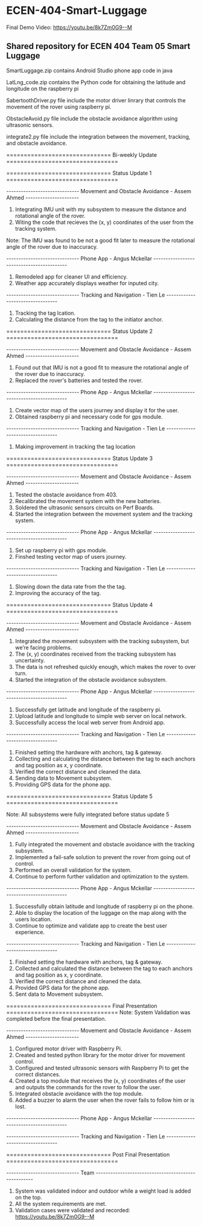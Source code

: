 # ECEN-404-Smart-Luggage 
Final Demo Video: https://youtu.be/8k7Zm0G9--M
## Shared repository for ECEN 404 Team 05 Smart Luggage  

SmartLuggage.zip contains Android Studio phone app code in java  

LatLng_code.zip contains the Python code for obtaining the latitude and longitude on the raspberry pi  

SabertoothDriver.py file include the motor driver linrary that controls the movement of the rover using raspberry pi.

ObstacleAvoid.py file include the obstacle avoidance algorithm using ultrasonic sensors.

integrate2.py file include the integration between the movement, tracking, and obstacle avoidance.


============================== Bi-weekly Update ================================

============================== Status Update 1  ================================

------------------------------ Movement and Obstacle Avoidance  - Assem Ahmed ----------------------

1. Integrating IMU unit with my subsystem to measure the distance and rotational angle of the rover.
2. Witing the code that recieves the (x, y) coordinates of the user from the tracking system.

Note: The IMU was found to be not a good fit later to measure the rotational angle of the rover due to inaccuracy.

------------------------------ Phone App - Angus Mckellar ------------------------------------------

1. Remodeled app for cleaner UI and efficiency.  
2. Weather app accurately displays weather for inputed city.  

------------------------------ Tracking and Navigation  - Tien Le ---------------------------------
1. Tracking the tag lcation. 
2. Calculating the distance from the tag to the initiator anchor.


============================== Status Update 2  ================================

------------------------------ Movement and Obstacle Avoidance  - Assem Ahmed ----------------------

1. Found out that IMU is not a good fit to measure the rotational angle of the rover due to inaccuracy.
2. Replaced the rover's batteries and tested the rover.

------------------------------ Phone App - Angus Mckellar ------------------------------------------

1. Create vector map of the users journey and display it for the user.  
2. Obtained raspberry pi and necessary code for gps module.  

------------------------------ Tracking and Navigation  - Tien Le ---------------------------------

1. Making improvement in tracking the tag location

============================== Status Update 3  ================================

------------------------------ Movement and Obstacle Avoidance  - Assem Ahmed ----------------------

1. Tested the obstacle avoidance from 403.
2. Recalibrated the movement system with the new batteries.
3. Soldered the ultrasonic sensors circuits on Perf Boards.
4. Started the integration between the movement system and the tracking system.

------------------------------ Phone App - Angus Mckellar ------------------------------------------

1. Set up raspberry pi with gps module.  
2. Finshed testing vector map of users journey.  

------------------------------ Tracking and Navigation  - Tien Le ---------------------------------
1. Slowing down the data rate from the the tag.
2. Improving the accuracy of the tag.


============================== Status Update 4  ================================

------------------------------ Movement and Obstacle Avoidance  - Assem Ahmed ----------------------
1. Integrated the movement subsystem with the tracking subsystem, but we’re facing problems.
2. The (x, y) coordinates received from the tracking subsystem has uncertainty. 
3. The data is not refreshed quickly enough, which makes the rover to over turn.
4. Started the integration of the obstacle avoidance subsystem.

------------------------------ Phone App - Angus Mckellar ------------------------------------------
1. Successfully get latitude and longitude of the raspberry pi.
2. Upload latitude and longitude to simple web server on local network.
3. Successfully access the local web server from Android app.

------------------------------ Tracking and Navigation  - Tien Le ---------------------------------
1. Finished setting the hardware with anchors, tag & gateway.
2. Collecting and calculating the distance between the tag to each anchors and tag position as x, y coordinate.
3. Verified the correct distance and cleaned the data.
4. Sending data to Movement subsystem.
5. Providing GPS data for the phone app.

============================== Status Update 5  ================================

Note: All subsystems were fully integrated before status update 5

------------------------------ Movement and Obstacle Avoidance  - Assem Ahmed ----------------------

1. Fully integrated the movement and obstacle avoidance with the tracking subsystem. 
2. Implemented a fail-safe solution to prevent the rover from going out of control.
3. Performed an overall validation for the system.
4. Continue to perform further validation and optimization to the system.

------------------------------ Phone App - Angus Mckellar ------------------------------------------

1. Successfully obtain latitude and longitude of raspberry pi on the phone.
2. Able to display the location of the luggage on the map along with the users location.
3. Continue to optimize and validate app to create the best user experience.

------------------------------ Tracking and Navigation  - Tien Le ---------------------------------

1. Finished setting the hardware with anchors, tag & gateway.
2. Collected and calculated the distance between the tag to each anchors and tag position as x, y coordinate.
3. Verified the correct distance and cleaned the data.
4. Provided GPS data for the phone app.
5. Sent data to Movement subsystem.

============================== Final Presentation  ================================
Note: System Validation was completed before the final presentation.

------------------------------ Movement and Obstacle Avoidance  - Assem Ahmed ----------------------
1. Configured motor driver with Raspberry Pi.
2. Created and tested python library for the motor driver for movement control.
3. Configured and tested ultrasonic sensors with Raspberry Pi to get the correct distances.
4. Created a top module that receives the (x, y) coordinates of the user and outputs the commands for the rover to follow the user.
5. Integrated obstacle avoidance with the top module.
6. Added a buzzer to alarm the user when the rover fails to follow him or is lost.

------------------------------ Phone App - Angus Mckellar ------------------------------------------



------------------------------ Tracking and Navigation  - Tien Le ---------------------------------



============================== Post Final Presentation  ================================

------------------------------ Team ----------------------------------------------------
1. System was validated indoor and outdoor while a weight load is added on the top.
2. All the system requirements are met.
3. Validation cases were validated and recorded: https://youtu.be/8k7Zm0G9--M



